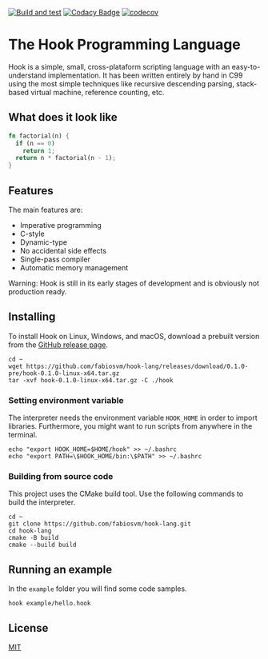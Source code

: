 
[![Build and test](https://github.com/fabiosvm/hook-lang/actions/workflows/build.yml/badge.svg)](https://github.com/fabiosvm/hook-lang/actions/workflows/build.yml)
[![Codacy Badge](https://app.codacy.com/project/badge/Grade/f2f1345083c1455683dabcf48b0ea6dd)](https://www.codacy.com/gh/fabiosvm/hook-lang/dashboard?utm_source=github.com&amp;utm_medium=referral&amp;utm_content=fabiosvm/hook-lang&amp;utm_campaign=Badge_Grade)
[![codecov](https://codecov.io/gh/fabiosvm/hook-lang/branch/main/graph/badge.svg?token=mkmMpfS1yu)](https://codecov.io/gh/fabiosvm/hook-lang)

# The Hook Programming Language

Hook is a simple, small, cross-plataform scripting language with an easy-to-understand implementation. It has been written entirely by hand in C99 using the most simple techniques like recursive descending parsing, stack-based virtual machine, reference counting, etc.

## What does it look like 

```rust
fn factorial(n) {
  if (n == 0)
    return 1;
  return n * factorial(n - 1);
}
```

## Features

The main features are:

* Imperative programming
* C-style
* Dynamic-type
* No accidental side effects
* Single-pass compiler
* Automatic memory management

Warning: Hook is still in its early stages of development and is obviously not production ready. 

## Installing

To install Hook on Linux, Windows, and macOS, download a prebuilt version from the [GitHub release page](https://github.com/fabiosvm/hook-lang/releases).

```
cd ~
wget https://github.com/fabiosvm/hook-lang/releases/download/0.1.0-pre/hook-0.1.0-linux-x64.tar.gz
tar -xvf hook-0.1.0-linux-x64.tar.gz -C ./hook
```

### Setting environment variable 

The interpreter needs the environment variable `HOOK_HOME` in order to import libraries. Furthermore,
you might want to run scripts from anywhere in the terminal. 

```
echo "export HOOK_HOME=$HOME/hook" >> ~/.bashrc
echo "export PATH=\$HOOK_HOME/bin:\$PATH" >> ~/.bashrc
```

### Building from source code

This project uses the CMake build tool. Use the following commands to build the interpreter.

```
cd ~
git clone https://github.com/fabiosvm/hook-lang.git
cd hook-lang
cmake -B build
cmake --build build
```

## Running an example

In the `example` folder you will find some code samples.

```
hook example/hello.hook
```

## License

[MIT](https://choosealicense.com/licenses/mit/)
